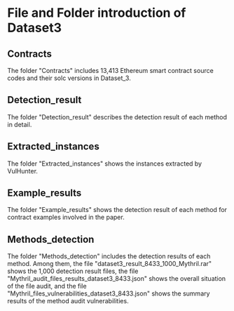 # File and Folder introduction of Dataset3

## Contracts
The folder "Contracts" includes 13,413 Ethereum smart contract source codes and their solc versions in Dataset_3.

## Detection_result

The folder "Detection_result" describes the detection result of each method in detail.

## Extracted_instances

The folder "Extracted_instances" shows the instances extracted by VulHunter.

## Example_results

The folder "Example_results" shows the detection result of each method for contract examples involved in the paper.

## Methods_detection

The folder "Methods_detection" includes the detection results of each method. Among them, the file "dataset3_result_8433_1000_Mythril.rar" shows the 1,000 detection result files, the file "Mythril_audit_files_results_dataset3_8433.json" shows the overall situation of the file audit, and the file "Mythril_files_vulnerabilities_dataset3_8433.json" shows the summary results of the method audit vulnerabilities.
